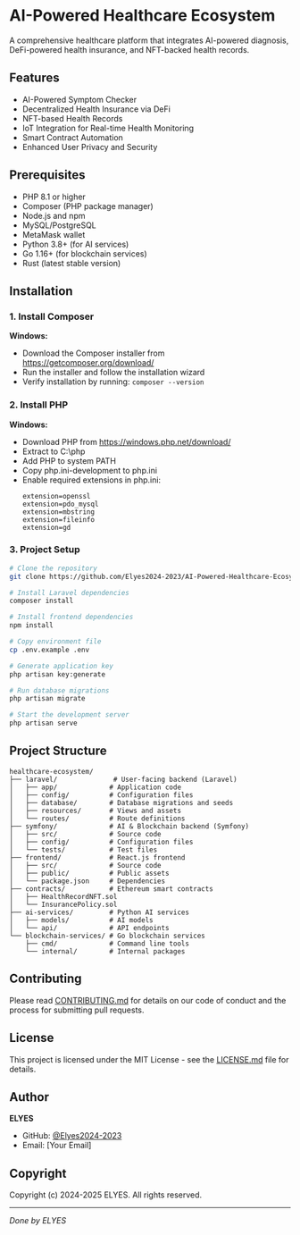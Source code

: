 # AI-Powered Healthcare Ecosystem

A comprehensive healthcare platform that integrates AI-powered diagnosis, DeFi-powered health insurance, and NFT-backed health records.

## Features

- AI-Powered Symptom Checker
- Decentralized Health Insurance via DeFi
- NFT-based Health Records
- IoT Integration for Real-time Health Monitoring
- Smart Contract Automation
- Enhanced User Privacy and Security

## Prerequisites

- PHP 8.1 or higher
- Composer (PHP package manager)
- Node.js and npm
- MySQL/PostgreSQL
- MetaMask wallet
- Python 3.8+ (for AI services)
- Go 1.16+ (for blockchain services)
- Rust (latest stable version)

## Installation

### 1. Install Composer
**Windows:**
- Download the Composer installer from https://getcomposer.org/download/
- Run the installer and follow the installation wizard
- Verify installation by running: `composer --version`

### 2. Install PHP
**Windows:**
- Download PHP from https://windows.php.net/download/
- Extract to C:\php
- Add PHP to system PATH
- Copy php.ini-development to php.ini
- Enable required extensions in php.ini:
  ```
  extension=openssl
  extension=pdo_mysql
  extension=mbstring
  extension=fileinfo
  extension=gd
  ```

### 3. Project Setup
```bash
# Clone the repository
git clone https://github.com/Elyes2024-2023/AI-Powered-Healthcare-Ecosystem-with-DeFi-and-NFTs-for-Health-Records.git

# Install Laravel dependencies
composer install

# Install frontend dependencies
npm install

# Copy environment file
cp .env.example .env

# Generate application key
php artisan key:generate

# Run database migrations
php artisan migrate

# Start the development server
php artisan serve
```

## Project Structure
```
healthcare-ecosystem/
├── laravel/              # User-facing backend (Laravel)
│   ├── app/             # Application code
│   ├── config/          # Configuration files
│   ├── database/        # Database migrations and seeds
│   ├── resources/       # Views and assets
│   └── routes/          # Route definitions
├── symfony/             # AI & Blockchain backend (Symfony)
│   ├── src/             # Source code
│   ├── config/          # Configuration files
│   └── tests/           # Test files
├── frontend/            # React.js frontend
│   ├── src/             # Source code
│   ├── public/          # Public assets
│   └── package.json     # Dependencies
├── contracts/           # Ethereum smart contracts
│   ├── HealthRecordNFT.sol
│   └── InsurancePolicy.sol
├── ai-services/         # Python AI services
│   ├── models/          # AI models
│   └── api/             # API endpoints
└── blockchain-services/ # Go blockchain services
    ├── cmd/             # Command line tools
    └── internal/        # Internal packages
```

## Contributing

Please read [CONTRIBUTING.md](CONTRIBUTING.md) for details on our code of conduct and the process for submitting pull requests.

## License

This project is licensed under the MIT License - see the [LICENSE.md](LICENSE.md) file for details.

## Author

**ELYES**
- GitHub: [@Elyes2024-2023](https://github.com/Elyes2024-2023)
- Email: [Your Email]

## Copyright

Copyright (c) 2024-2025 ELYES. All rights reserved.

---

*Done by ELYES* 